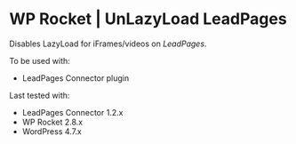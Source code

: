 # WP Rocket | UnLazyLoad LeadPages

Disables LazyLoad for iFrames/videos on _LeadPages_.

To be used with:
* LeadPages Connector plugin

Last tested with:
* LeadPages Connector 1.2.x
* WP Rocket 2.8.x
* WordPress 4.7.x

